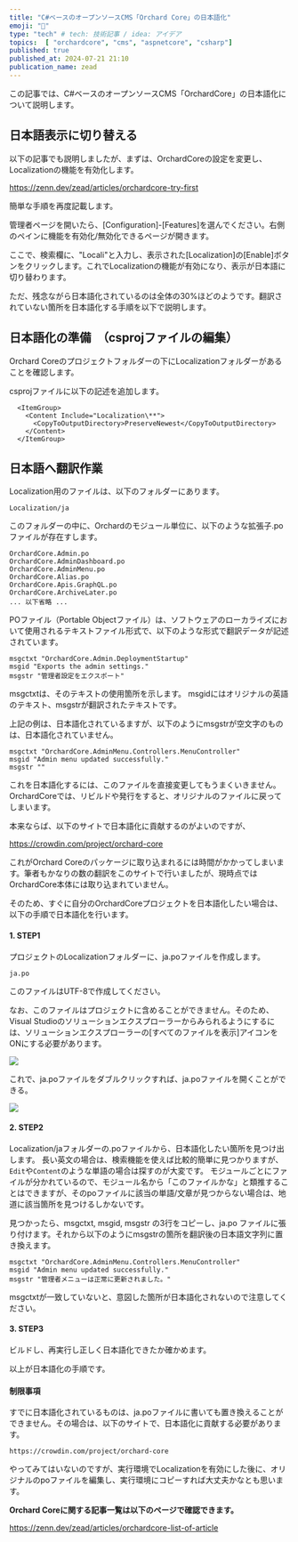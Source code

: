 ```yaml
---
title: "C#ベースのオープンソースCMS「Orchard Core」の日本語化"
emoji: "🍏"
type: "tech" # tech: 技術記事 / idea: アイデア
topics:  [ "orchardcore", "cms", "aspnetcore", "csharp"]
published: true
published_at: 2024-07-21 21:10
publication_name: zead
---
```


この記事では、C#ベースのオープンソースCMS「OrchardCore」の日本語化について説明します。


## 日本語表示に切り替える

以下の記事でも説明しましたが、まずは、OrchardCoreの設定を変更し、Localizationの機能を有効化します。

https://zenn.dev/zead/articles/orchardcore-try-first

簡単な手順を再度記載します。

管理者ページを開いたら、[Configuration]-[Features]を選んでください。右側のペインに機能を有効化/無効化できるページが開きます。

ここで、検索欄に、"Locali"と入力し、表示された[Localization]の[Enable]ボタンをクリックします。これでLocalizationの機能が有効になり、表示が日本語に切り替わります。

ただ、残念ながら日本語化されているのは全体の30%ほどのようです。翻訳されていない箇所を日本語化する手順を以下で説明します。

## 日本語化の準備　（csprojファイルの編集）

Orchard Coreのプロジェクトフォルダーの下にLocalizationフォルダーがあることを確認します。

csprojファイルに以下の記述を追加します。

```
  <ItemGroup>
    <Content Include="Localization\**">
      <CopyToOutputDirectory>PreserveNewest</CopyToOutputDirectory>
    </Content>
  </ItemGroup>
```

## 日本語へ翻訳作業

Localization用のファイルは、以下のフォルダーにあります。

```
Localization/ja
```

このフォルダーの中に、Orchardのモジュール単位に、以下のような拡張子.po ファイルが存在すします。

```
OrchardCore.Admin.po
OrchardCore.AdminDashboard.po
OrchardCore.AdminMenu.po
OrchardCore.Alias.po
OrchardCore.Apis.GraphQL.po
OrchardCore.ArchiveLater.po
... 以下省略 ...
```

POファイル（Portable Objectファイル）は、ソフトウェアのローカライズにおいて使用されるテキストファイル形式で、以下のような形式で翻訳データが記述されています。

```
msgctxt "OrchardCore.Admin.DeploymentStartup"
msgid "Exports the admin settings."
msgstr "管理者設定をエクスポート"
```

msgctxtは、そのテキストの使用箇所を示します。
msgidにはオリジナルの英語のテキスト、msgstrが翻訳されたテキストです。

上記の例は、日本語化されているますが、以下のようにmsgstrが空文字のものは、日本語化されていません。

```
msgctxt "OrchardCore.AdminMenu.Controllers.MenuController"
msgid "Admin menu updated successfully."
msgstr ""
```

これを日本語化するには、このファイルを直接変更してもうまくいきません。OrchardCoreでは、リビルドや発行をすると、オリジナルのファイルに戻ってしまいます。

本来ならば、以下のサイトで日本語化に貢献するのがよいのですが、

https://crowdin.com/project/orchard-core

これがOrchard Coreのパッケージに取り込まれるには時間がかかってしまいます。筆者もかなりの数の翻訳をこのサイトで行いましたが、現時点ではOrchardCore本体には取り込まれていません。

そのため、すぐに自分のOrchardCoreプロジェクトを日本語化したい場合は、以下の手順で日本語化を行います。


#### 1. STEP1

プロジェクトのLocalizationフォルダーに、ja.poファイルを作成します。

```
ja.po
```

このファイルはUTF-8で作成してください。

なお、このファイルはプロジェクトに含めることができません。そのため、Visual Studioのソリューションエクスプローラーからみられるようにするには、ソリューションエクスプローラーの[すべてのファイルを表示]アイコンをONにする必要があります。

![](https://storage.googleapis.com/zenn-user-upload/bb5eae301db4-20240715.png)


これで、ja.poファイルをダブルクリックすれば、ja.poファイルを開くことができる。

![](https://storage.googleapis.com/zenn-user-upload/0b197c238529-20240715.png)



#### 2. STEP2

Localization/jaフォルダーの.poファイルから、日本語化したい箇所を見つけ出します。
長い英文の場合は、検索機能を使えば比較的簡単に見つかりますが、`Edit`や`Content`のような単語の場合は探すのが大変です。
モジュールごとにファイルが分かれているので、モジュール名から「このファイルかな」と類推することはできますが、そのpoファイルに該当の単語/文章が見つからない場合は、地道に該当箇所を見つけるしかないです。

見つかったら、msgctxt, msgid, msgstr の3行をコピーし、ja.po ファイルに張り付けます。それから以下のようにmsgstrの箇所を翻訳後の日本語文字列に置き換えます。


```
msgctxt "OrchardCore.AdminMenu.Controllers.MenuController"
msgid "Admin menu updated successfully."
msgstr "管理者メニューは正常に更新されました。"
```

msgctxtが一致していないと、意図した箇所が日本語化されないので注意してください。


#### 3. STEP3

ビルドし、再実行し正しく日本語化できたか確かめます。


以上が日本語化の手順です。

#### 制限事項

すでに日本語化されているものは、ja.poファイルに書いても置き換えることができません。その場合は、以下のサイトで、日本語化に貢献する必要があります。

```
https://crowdin.com/project/orchard-core
```

やってみてはいないのですが、実行環境でLocalizationを有効にした後に、オリジナルのpoファイルを編集し、実行環境にコピーすれば大丈夫かなとも思います。


**Orchard Coreに関する記事一覧は以下のページで確認できます。**

https://zenn.dev/zead/articles/orchardcore-list-of-article